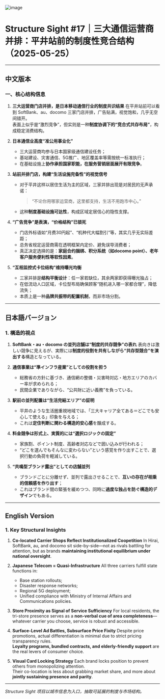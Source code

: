 
![image](https://github.com/user-attachments/assets/d1f60255-0e57-4c49-9371-8618962a57fd)

# Structure Sight #17｜三大通信运营商并排：平井站前的制度性竞合结构（2025-05-25）

---

## 中文版本

### 一、核心结构信息

1. **三大运营商门店并排，是日本移动通信行业的制度共识结果**
   在平井站前可以看到 SoftBank、au、docomo 三家门店并排，广告贴满，视觉饱和，几乎无空间错开。  
   表面上似乎是“激烈竞争”，但实则是一种**制度协调下的“竞合式共存布局”**，构成稳定消费结构。

2. **日本通信业高度“准公用事业化”**
   - 三大运营商均参与日本国家级通信建设任务；
   - 基站建设、灾害通信、5G推广、地区覆盖率等需按统一标准执行；
   - 在基础设施上**协作承担国家职能，在服务营销层面展开有限竞争**。

3. **站前并排门店，构建“生活设施完备性”的视觉信号**
   - 对于平井这样以居住生活为主的区域，三家并排出现是对居民的无声承诺：  
     >“不论你用哪家运营商，这里都支持，生活不用跑市中心。”
   - 这种**制度基础设施可达性**，构成区域定居信心的隐性支撑。

4. **“广告竞争”是表演，“价格结构”已锁死**
   - 门店外标语如“月费30円起”、“机种代大幅割引”等，其实几乎无实际差距；
   - 总务省规定运营商需在透明框架内定价、避免误导消费者；
   - 真正决定选择的是：**家庭合约捆绑、积分系统（如docomo point）、老年客户服务便利性等软性因素**。

5. **“互相监控式卡位结构”维持曝光均衡**
   - 三家并排是**结构平衡设计**：任一家若缺位，其余两家即获得曝光独占；
   - 在低流动人口区域，卡位型布局确保顾客“随机进入哪一家都合理”，降低流失；
   - 本质上是一种**品牌共振带的配置机制**，而非市场分割。

---

## 日本語バージョン

### 1. 構造的視点

1. **SoftBank・au・docomo の並列店舗は“制度的共存競争”の表れ**
   表向きは激しい競争に見えるが、実際には**制度的役割を共有しながら“共存型競合”を演出する**構造となっている。

2. **通信事業は“準インフラ産業”としての役割を担う**
   - 総務省の方針に基づき、通信網の整備・災害時対応・地方エリアのカバー率が求められる；
   - 民間企業でありながら、“公共財に近い義務”を負っている。

3. **駅前の並列配置は“生活完結エリア”の証明**
   - 平井のような生活圏重視地域では、「三大キャリア全てある＝どこでも安心して使える」印象を与える；
   - これは**定住判断に関わる構造的安心感**を醸成する。

4. **料金競争は形式上、実質的には“選択ロジックの固定”**
   - 家族割、ポイント制度、高齢者対応などで囲い込みが行われる；
   - “どこを選んでもそんなに変わらない”という感覚を作り出すことで、選択行動の負荷を軽減している。

5. **“共鳴型ブランド露出”としての店舗並列**
   - ブランドごとに分離せず、並列で露出させることで、**互いの存在が相乗的信頼感を作り出す**；
   - これはブランド間の緊張を緩めつつ、同時に**過度な独占を防ぐ構造的デザイン**でもある。

---

## English Version

### 1. Key Structural Insights

1. **Co-located Carrier Shops Reflect Institutionalized Coopetition**
   In Hirai, SoftBank, au, and docomo sit side-by-side—not as rivals battling for attention, but as brands **maintaining institutional equilibrium under national oversight**.

2. **Japanese Telecom = Quasi-Infrastructure**
   All three carriers fulfill state functions in:
   - Base station rollouts;
   - Disaster response networks;
   - Regional 5G deployment;
   - Unified compliance with Ministry of Internal Affairs and Communications policies.

3. **Store Proximity as Signal of Service Sufficiency**
   For local residents, the tri-store presence serves as a **non-verbal cue of area completeness**—whatever carrier you choose, service is robust and accessible.

4. **Surface-Level Ad Battles, Subsurface Price Fixity**
   Despite price promotions, actual differentiation is minimal due to strict pricing transparency rules.  
   **Loyalty programs, bundled contracts, and elderly-friendly support** are the real levers of consumer choice.

5. **Visual Card Locking Strategy**
   Each brand locks position to prevent others from monopolizing attention.  
   Their co-location is less about grabbing market share, and more about **jointly sustaining presence and parity**.

---

*Structure Sight 项目以城市信息为入口，抽取可延展的制度与市场结构。*
